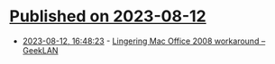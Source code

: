 # [Published on 2023-08-12](index.md)

* [2023-08-12, 16:48:23](https://lobste.rs/s/sp8vb5/lingering_mac_office_2008_workaround) - [Lingering Mac Office 2008 workaround – GeekLAN](https://www.geeklan.co.uk/?p=3209)
